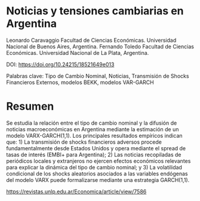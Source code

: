 # Noticias y tensiones cambiarias en Argentina

Leonardo Caravaggio
Facultad de Ciencias Económicas. Universidad Nacional de Buenos Aires, Argentina.
Fernando Toledo
Facultad de Ciencias Económicas. Universidad Nacional de La Plata, Argentina.

DOI: https://doi.org/10.24215/18521649e013

Palabras clave: Tipo de Cambio Nominal, Noticias, Transmisión de Shocks Financieros Externos, modelos BEKK, modelos VAR-GARCH

# Resumen
Se estudia la relación entre el tipo de cambio nominal y la difusión de noticias macroeconómicas en Argentina mediante la estimación de un modelo VARX-GARCH(1,1). Los principales resultados empíricos indican que: 1) La transmisión de shocks financieros adversos procede fundamentalmente desde Estados Unidos y opera mediante el spread de tasas de interés (EMBI+ para Argentina); 2) Las noticias recopiladas de periódicos locales y extranjeros no ejercen efectos económicos relevantes para explicar la dinámica del tipo de cambio nominal; y 3) La volatilidad condicional de los shocks aleatorios asociados a las variables endógenas del modelo VARX puede formalizarse mediante una estrategia GARCH(1,1).

https://revistas.unlp.edu.ar/Economica/article/view/7586
